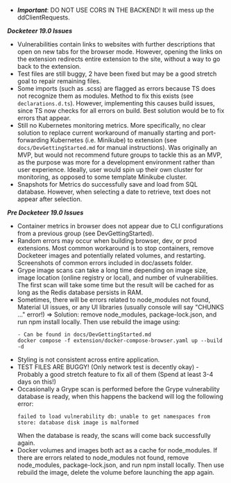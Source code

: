 * ***Important***: DO NOT USE CORS IN THE BACKEND! It will mess up the ddClientRequests. 

***Docketeer 19.0 Issues***

* Vulnerabilities contain links to websites with further descriptions that open on new tabs for the browser mode. However, opening the links on the extension redirects entire extension to the site, without a way to go back to the extension.
* Test files are still buggy, 2 have been fixed but may be a good stretch goal to repair remaining files.
* Some imports (such as .scss) are flagged as errors because TS does not recognize them as modules. Method to fix this exists (see `declarations.d.ts`). However, implementing this causes build issues, since TS now checks for all errors on build. Best solution would be to fix errors that appear.
* Still no Kubernetes monitoring metrics. More specifically, no clear solution to replace current workaround of manually starting and port-forwarding Kubernetes (i.e. Minikube) to extension (see `docs/DevGettingStarted.md` for manual instructions). Was originally an MVP, but would not recommend future groups to tackle this as an MVP, as the purpose was more for a development environment rather than user experience. Ideally, user would spin up their own cluster for monitoring, as opposed to some template Minikube cluster.
* Snapshots for Metrics do successfully save and load from SQL database. However, when selecting a date to retrieve, text does not appear after selection.

***Pre Docketeer 19.0 Issues***
* Container metrics in browser does not appear due to CLI configurations from a previous group (see DevGettingStarted).
* Random errors may occur when building browser, dev, or prod extensions. Most common workaround is to stop containers, remove Docketeer images and potentially related volumes, and restarting. Screenshots of common errors included in doc/assets folder.
* Grype image scans can take a long time depending on image size, image location (online registry or local), and number of vulnerabilities. The first scan will take some time but the result will be cached for as long as the Redis database persists in RAM.
* Sometimes, there will be errors related to node_modules not found, Material UI issues, or any UI libraries (usually console will say "CHUNKS ..." error!) => Solution: remove node_modules, package-lock.json, and run npm install locally. Then use rebuild the image using:
    ```
    - Can be found in docs/DevGettingStarted.md
    docker compose -f extension/docker-compose-browser.yaml up --build -d
    ```
* Styling is not consistent across entire application.
* TEST FILES ARE BUGGY! (Only network test is decently okay) - Probably a good stretch feature to fix all of them (Spend at least 3-4 days on this!)
* Occasionally a Grype scan is performed before the Grype vulnerability database is ready, when this happens the backend will log the following error:
  ```
  failed to load vulnerability db: unable to get namespaces from store: database disk image is malformed
  ```
  When the database is ready, the scans will come back successfully again.
* Docker volumes and images both act as a cache for node_modules. If there are errors related to node_modules not found, remove node_modules, package-lock.json, and run npm install locally. Then use rebuild the image, delete the volume before launching the app again. 